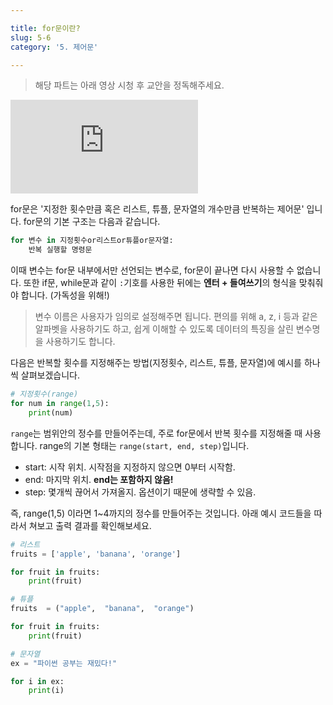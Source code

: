 ```yaml
---

title: for문이란?
slug: 5-6
category: '5. 제어문'

---
```


> 해당 파트는 아래 영상 시청 후 교안을 정독해주세요.    
<iframe class="w-full" style="aspect-ratio: 16 / 9;" src="https://www.youtube.com/embed/PNnZ9YXbF14?list=PLGPF8gvWLYypeEoFNTfSHdFL5WRLAfmmm" title="YouTube video player" frameborder="0" allow="accelerometer; autoplay; clipboard-write; encrypted-media; gyroscope; picture-in-picture" allowfullscreen></iframe>

for문은 '지정한 횟수만큼 혹은 리스트, 튜플, 문자열의 개수만큼 반복하는 제어문' 입니다. for문의 기본 구조는 다음과 같습니다. 
```python
for 변수 in 지정횟수or리스트or튜플or문자열:
	반복 실행할 명령문 
```
이때 변수는 for문 내부에서만 선언되는 변수로, for문이 끝나면 다시 사용할 수 없습니다. 또한 if문, while문과 같이 `:`기호를 사용한 뒤에는 **엔터 + 들여쓰기**의 형식을 맞춰줘야 합니다. (가독성을 위해!)

> 변수 이름은 사용자가 임의로 설정해주면 됩니다. 편의를 위해 a, z, i 등과 같은 알파벳을 사용하기도 하고, 쉽게 이해할 수 있도록 데이터의 특징을 살린 변수명을 사용하기도 합니다.

다음은 반복할 횟수를 지정해주는 방법(지정횟수, 리스트, 튜플, 문자열)에 예시를 하나씩 살펴보겠습니다.  
```python
# 지정횟수(range)
for num in range(1,5):
	print(num)
```
`range`는 범위안의 정수를 만들어주는데, 주로 for문에서 반복 횟수를 지정해줄 때 사용합니다. range의 기본 형태는 `range(start, end, step)`입니다. 
* start: 시작 위치. 시작점을 지정하지 않으면 0부터 시작함.
* end: 마지막 위치. **end는 포함하지 않음!**
* step: 몇개씩 끊어서 가져올지. 옵션이기 때문에 생략할 수 있음.

즉, range(1,5) 이라면 1~4까지의 정수를 만들어주는 것입니다. 
아래 예시 코드들을 따라서 쳐보고 출력 결과를 확인해보세요. 
```python
# 리스트
fruits = ['apple', 'banana', 'orange']

for fruit in fruits:
	print(fruit)
```

```python
# 튜플
fruits  = ("apple",  "banana",  "orange")

for fruit in fruits:
	print(fruit)
```

```python
# 문자열
ex = "파이썬 공부는 재밌다!"

for i in ex:
	print(i)
```
